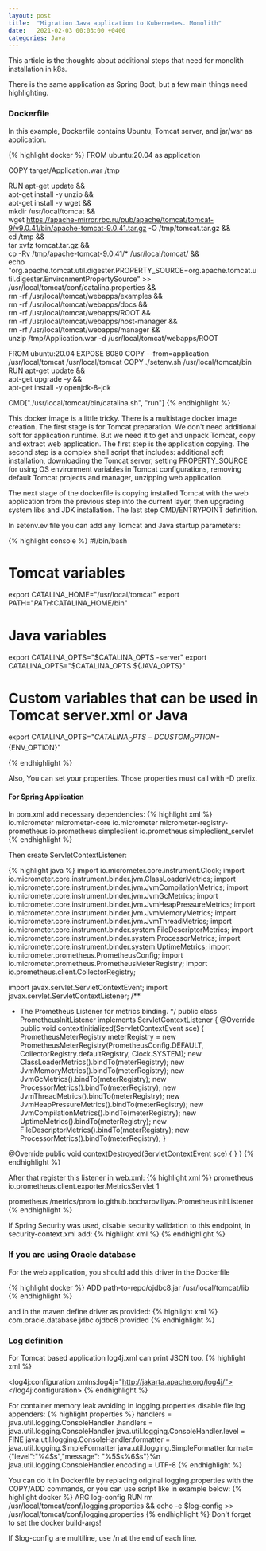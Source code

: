 ```yaml
---
layout: post
title:  "Migration Java application to Kubernetes. Monolith"
date:   2021-02-03 00:03:00 +0400
categories: Java
---
```

This article is the thoughts about additional steps that need for monolith installation in k8s.

There is the same application as Spring Boot, but a few main things need highlighting.

### Dockerfile
In this example, Dockerfile contains Ubuntu, Tomcat server, and jar/war as application.

{% highlight docker %}
FROM ubuntu:20.04 as application

COPY target/Application.war /tmp

RUN apt-get update && \
    apt-get install -y unzip && \
    apt-get install -y wget && \
    mkdir /usr/local/tomcat && \
    wget https://apache-mirror.rbc.ru/pub/apache/tomcat/tomcat-9/v9.0.41/bin/apache-tomcat-9.0.41.tar.gz -O /tmp/tomcat.tar.gz && \
    cd /tmp && \
    tar xvfz tomcat.tar.gz && \
    cp -Rv /tmp/apache-tomcat-9.0.41/* /usr/local/tomcat/ && \
    echo "org.apache.tomcat.util.digester.PROPERTY_SOURCE=org.apache.tomcat.util.digester.EnvironmentPropertySource" >> /usr/local/tomcat/conf/catalina.properties && \
    rm -rf /usr/local/tomcat/webapps/examples && \
    rm -rf /usr/local/tomcat/webapps/docs && \
    rm -rf /usr/local/tomcat/webapps/ROOT && \
    rm -rf /usr/local/tomcat/webapps/host-manager && \
    rm -rf /usr/local/tomcat/webapps/manager && \
    unzip /tmp/Application.war -d /usr/local/tomcat/webapps/ROOT

FROM ubuntu:20.04
EXPOSE 8080
COPY --from=application /usr/local/tomcat /usr/local/tomcat
COPY ./setenv.sh                          /usr/local/tomcat/bin
RUN apt-get update && \
    apt-get upgrade -y && \
    apt-get install -y openjdk-8-jdk

CMD["./usr/local/tomcat/bin/catalina.sh", "run"]
{% endhighlight %}


This docker image is a little tricky. There is a multistage docker image creation.
The first stage is for Tomcat preparation. We don't need additional soft for application runtime. But we need it to get and unpack Tomcat, copy and extract web application.
The first step is the application copying. The second step is a complex shell script that includes: additional soft installation, downloading the Tomcat server, setting PROPERTY_SOURCE for using OS environment variables in Tomcat configurations, removing default Tomcat projects and manager, unzipping web application.

The next stage of the dockerfile is copying installed Tomcat with the web application from the previous step into the current layer,
then upgrading system libs and JDK installation. The last step CMD/ENTRYPOINT definition.

In setenv.ev file you can add any Tomcat and Java startup parameters:

{% highlight console %}
#!/bin/bash
# Tomcat variables
export CATALINA_HOME="/usr/local/tomcat"
export PATH="$PATH:$CATALINA_HOME/bin"
# Java variables
export CATALINA_OPTS="$CATALINA_OPTS -server"
export CATALINA_OPTS="$CATALINA_OPTS ${JAVA_OPTS}"
# Custom variables that can be used in Tomcat server.xml or Java
export CATALINA_OPTS="$CATALINA_OPTS -DCUSTOM_OPTION=${ENV_OPTION}"

{% endhighlight %}

Also, You can set your properties. Those properties must call with -D prefix.

#### For Spring Application

In pom.xml add necessary dependencies:
{% highlight xml %}
<dependency>
    <groupId>io.micrometer</groupId>
    <artifactId>micrometer-core</artifactId>
</dependency>
<dependency>
    <groupId>io.micrometer</groupId>
    <artifactId>micrometer-registry-prometheus</artifactId>
</dependency>
<dependency>
    <groupId>io.prometheus</groupId>
    <artifactId>simpleclient</artifactId>
</dependency>
<dependency>
    <groupId>io.prometheus</groupId>
    <artifactId>simpleclient_servlet</artifactId>
</dependency>
{% endhighlight %}

Then create ServletContextListener:

{% highlight java %}
import io.micrometer.core.instrument.Clock;
import io.micrometer.core.instrument.binder.jvm.ClassLoaderMetrics;
import io.micrometer.core.instrument.binder.jvm.JvmCompilationMetrics;
import io.micrometer.core.instrument.binder.jvm.JvmGcMetrics;
import io.micrometer.core.instrument.binder.jvm.JvmHeapPressureMetrics;
import io.micrometer.core.instrument.binder.jvm.JvmMemoryMetrics;
import io.micrometer.core.instrument.binder.jvm.JvmThreadMetrics;
import io.micrometer.core.instrument.binder.system.FileDescriptorMetrics;
import io.micrometer.core.instrument.binder.system.ProcessorMetrics;
import io.micrometer.core.instrument.binder.system.UptimeMetrics;
import io.micrometer.prometheus.PrometheusConfig;
import io.micrometer.prometheus.PrometheusMeterRegistry;
import io.prometheus.client.CollectorRegistry;

import javax.servlet.ServletContextEvent;
import javax.servlet.ServletContextListener;
/**
  * The Prometheus Listener for metrics binding.
  */
  public class PrometheusInitListener implements ServletContextListener {
  @Override
  public void contextInitialized(ServletContextEvent sce) {
  PrometheusMeterRegistry meterRegistry =
  new PrometheusMeterRegistry(PrometheusConfig.DEFAULT, CollectorRegistry.defaultRegistry, Clock.SYSTEM);
  new ClassLoaderMetrics().bindTo(meterRegistry);
  new JvmMemoryMetrics().bindTo(meterRegistry);
  new JvmGcMetrics().bindTo(meterRegistry);
  new ProcessorMetrics().bindTo(meterRegistry);
  new JvmThreadMetrics().bindTo(meterRegistry);
  new JvmHeapPressureMetrics().bindTo(meterRegistry);
  new JvmCompilationMetrics().bindTo(meterRegistry);
  new UptimeMetrics().bindTo(meterRegistry);
  new FileDescriptorMetrics().bindTo(meterRegistry);
  new ProcessorMetrics().bindTo(meterRegistry);
  }

  @Override
  public void contextDestroyed(ServletContextEvent sce) {
  }
}
{% endhighlight %}

After that register this listener in web.xml:
{% highlight xml %}
<servlet>
    <servlet-name>prometheus</servlet-name>
    <servlet-class>io.prometheus.client.exporter.MetricsServlet</servlet-class>
    <load-on-startup>1</load-on-startup>
</servlet>

<servlet-mapping>
	<servlet-name>prometheus</servlet-name>
	<url-pattern>/metrics/prom</url-pattern>
</servlet-mapping>
<listener>
    <listener-class>io.github.bocharoviliyav.PrometheusInitListener</listener-class>
</listener>
{% endhighlight %}

If Spring Security was used, disable security validation to this endpoint,
in security-context.xml add:
{% highlight xml %}
<http pattern="/metrics/prom" security="none"/>
{% endhighlight %}


### If you are using Oracle database

For the web application, you should add this driver in the Dockerfile

{% highlight docker %}
ADD path-to-repo/ojdbc8.jar /usr/local/tomcat/lib
{% endhighlight %}

and in the maven define driver as provided:
{% highlight xml %}
<dependency>
    <groupId>com.oracle.database.jdbc</groupId>
    <artifactId>ojdbc8</artifactId>
    <scope>provided</scope>
</dependency>
{% endhighlight %}

### Log definition

For Tomcat based application log4j.xml can print JSON too.
{% highlight xml %}
<?xml version="1.0" encoding="UTF-8" ?>
<!DOCTYPE log4j:configuration SYSTEM "log4j.dtd">
<log4j:configuration xmlns:log4j="http://jakarta.apache.org/log4j/">
    <appender name="CONSOLE" class="org.apache.log4j.ConsoleAppender">
        <param name="target" value="System.out" />
        <layout class="org.apache.log4j.PatternLayout">
            <param name="ConversionPattern" value='{"level":"%p","message":"%m"}%n'/>
        </layout>
    </appender>
    <root>
        <appender-ref ref="CONSOLE" />
    </root>
</log4j:configuration>
{% endhighlight %}

For container memory leak avoiding in logging.properties
disable file log appenders:
{% highlight properties %}
handlers = java.util.logging.ConsoleHandler
.handlers = java.util.logging.ConsoleHandler
java.util.logging.ConsoleHandler.level = FINE
java.util.logging.ConsoleHandler.formatter = java.util.logging.SimpleFormatter
java.util.logging.SimpleFormatter.format={"level":"%4$s","message": "%5$s%6$s"}%n
java.util.logging.ConsoleHandler.encoding = UTF-8
{% endhighlight %}

You can do it in Dockerfile by replacing original logging.properties with the COPY/ADD commands,
or you can use script like in example below:
{% highlight docker %}
ARG log-config
RUN rm /usr/local/tomcat/conf/logging.properties && echo -e $log-config >> /usr/local/tomcat/conf/logging.properties
{% endhighlight %}
Don't forget to set the docker build-args!

If $log-config are multiline, use /n at the end of each line.
